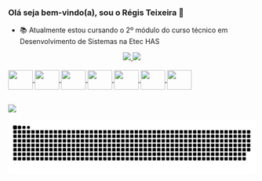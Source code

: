 ### Olá seja bem-vindo(a), sou o Régis Teixeira 👋

- 📚 Atualmente estou cursando o 2º módulo do curso técnico em Desenvolvimento de Sistemas na Etec HAS

<div align="center">
  <a href="https://github.com/Regis-Teixeira">
  <img height="180em" src="https://github-readme-stats.vercel.app/api?username=Regis-Teixeira&show_icons=true&theme=dark&include_all_commits=true&count_private=true"/>
  <img height="180em" src="https://github-readme-stats.vercel.app/api/top-langs/?username=Regis-Teixeira&layout=compact&langs_count=7&theme=dark"/>
</div>
<div style="display: inline_block"><br>
  <img align="center" height="40" width="50" src="https://cdn.jsdelivr.net/gh/devicons/devicon/icons/csharp/csharp-original.svg" />        
  <img align="center" height="40" width="50" src="https://cdn.jsdelivr.net/gh/devicons/devicon/icons/dotnetcore/dotnetcore-plain.svg" />
  <img align="center" height="40" width="50" src="https://cdn.jsdelivr.net/gh/devicons/devicon/icons/angularjs/angularjs-original.svg" />
  <img align="center" height="40" width="50" src="https://cdn.jsdelivr.net/gh/devicons/devicon/icons/git/git-original-wordmark.svg" />
  <img align="center" height="40" width="50" src="https://cdn.jsdelivr.net/gh/devicons/devicon/icons/html5/html5-original-wordmark.svg" />
  <img align="center" height="40" width="50" src="https://cdn.jsdelivr.net/gh/devicons/devicon/icons/javascript/javascript-plain.svg" />
  <img align="center" height="40" width="50" src="https://cdn.jsdelivr.net/gh/devicons/devicon/icons/kotlin/kotlin-original-wordmark.svg" />
</div>
  
  ##
 
<div> 
  <a href="https://www.linkedin.com/in/r%C3%A9gis-teixeira-marcondes/" target="_blank"><img src="https://img.shields.io/badge/-LinkedIn-%230077B5?style=for-the-badge&logo=linkedin&logoColor=white" target="_blank"></a> 
 
  ![Snake animation](https://github.com/Regis-Teixeira/Regis-Teixeira/blob/output/github-contribution-grid-snake.svg)
 
</div>
